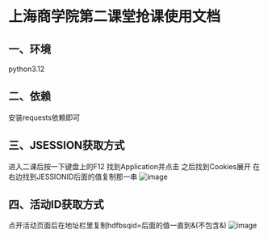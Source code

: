 # 上海商学院第二课堂抢课使用文档
## 一、环境
python3.12
## 二、依赖
安装requests依赖即可
## 三、JSESSION获取方式
进入二课后按一下键盘上的F12
找到Application并点击
之后找到Cookies展开
在右边找到JESSIONID后面的值复制那一串
![image](https://github.com/user-attachments/assets/dc662de2-72e8-49f8-887e-270e42f93788)
## 四、活动ID获取方式
点开活动页面后在地址栏里复制hdfbsqid=后面的值一直到&(不包含&)
![image](https://github.com/user-attachments/assets/ad1e8f25-ca09-4036-98b1-1dd9627a6679)




